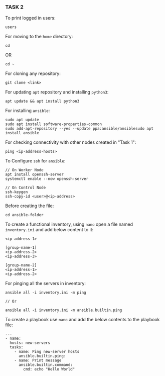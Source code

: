 ### TASK 2

To print logged in users:

```users```

For moving to the `home` directory:

```cd```

OR 

`cd ~`

For cloning any repository:

```git clone <link>```

For updating `apt` repository and installing `python3`:

```apt update && apt install python3```

For installing `ansible`:

```
sudo apt update 
sudo apt install software-properties-common
sudo add-apt-repository --yes --update ppa:ansible/ansiblesudo apt install ansible
```
For checking connectivity with other nodes created in "Task 1":

```ping <ip-address-hosts>```

To Configure `ssh` for `ansible`:

```
// On Worker Node
apt install openssh-server
systemctl enable --now openssh-server

// On Control Node
ssh-keygen
ssh-copy-id <user>@<ip-address>
```
Before creating the file:

```cd ansible-folder```

To create a functional inventory, using `nano` open a file named `inventory.ini` and add below content to it:


```
<ip-address-1>

[group-name-1]
<ip-address-2>
<ip-address-3>

[group-name-2]
<ip-address-1>
<ip-address-2>
```

For pinging all the servers in inventory:

```
ansible all -i inventory.ini -m ping

// Or 

ansible all -i inventory.ini -m ansible.builtin.ping

```

To create a playbook use `nano` and add the below contents to the playbook file:

```
---
- name:
  hosts: new-servers
  tasks:
    - name: Ping new-server hosts
      ansible.builtin.ping:
    - name: Print message
      ansible.builtin.command:
        cmd: echo "Hello World"
```


